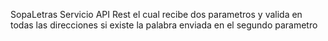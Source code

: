 SopaLetras
Servicio API Rest el cual recibe dos parametros y valida en todas las direcciones si existe la palabra enviada en el segundo parametro

